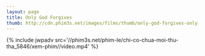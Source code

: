 ```yaml
---
layout: page
title: Only God Forgives
thumb: http://cdn.phim3s.net/images/films/thumb/only-god-forgives-only-god-forgives-2013.jpg
---
```

{% include jwpadv src='//phim3s.net/phim-le/chi-co-chua-moi-thu-tha_5846/xem-phim//video.mp4' %}